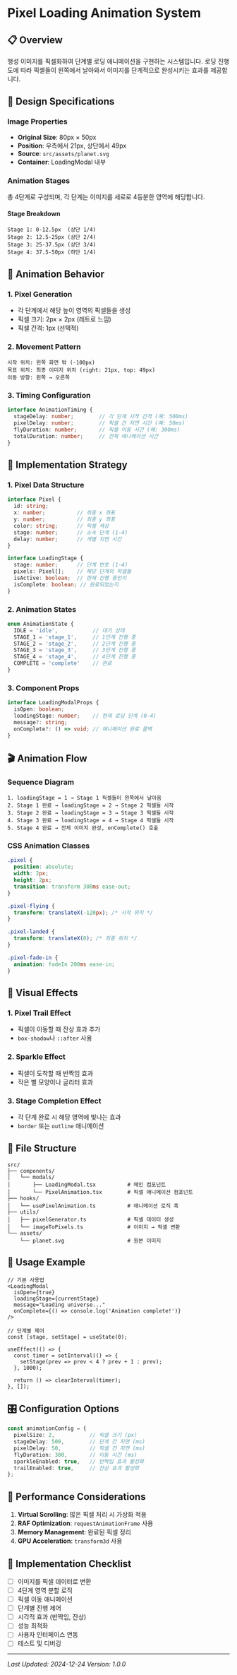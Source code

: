 # Pixel Loading Animation System

## 📋 Overview

행성 이미지를 픽셀화하여 단계별 로딩 애니메이션을 구현하는 시스템입니다. 로딩 진행도에 따라 픽셀들이 왼쪽에서 날아와서 이미지를 단계적으로 완성시키는 효과를 제공합니다.

## 🎯 Design Specifications

### Image Properties

- **Original Size**: 80px × 50px
- **Position**: 우측에서 21px, 상단에서 49px
- **Source**: `src/assets/planet.svg`
- **Container**: LoadingModal 내부

### Animation Stages

총 4단계로 구성되며, 각 단계는 이미지를 세로로 4등분한 영역에 해당합니다.

#### Stage Breakdown

```
Stage 1: 0-12.5px  (상단 1/4)
Stage 2: 12.5-25px (상단 2/4)
Stage 3: 25-37.5px (상단 3/4)
Stage 4: 37.5-50px (하단 1/4)
```

## 🎨 Animation Behavior

### 1. Pixel Generation

- 각 단계에서 해당 높이 영역의 픽셀들을 생성
- 픽셀 크기: 2px × 2px (레트로 느낌)
- 픽셀 간격: 1px (선택적)

### 2. Movement Pattern

```
시작 위치: 왼쪽 화면 밖 (-100px)
목표 위치: 최종 이미지 위치 (right: 21px, top: 49px)
이동 방향: 왼쪽 → 오른쪽
```

### 3. Timing Configuration

```typescript
interface AnimationTiming {
  stageDelay: number;        // 각 단계 시작 간격 (예: 500ms)
  pixelDelay: number;        // 픽셀 간 지연 시간 (예: 50ms)
  flyDuration: number;       // 픽셀 이동 시간 (예: 300ms)
  totalDuration: number;     // 전체 애니메이션 시간
}
```

## 🔧 Implementation Strategy

### 1. Pixel Data Structure

```typescript
interface Pixel {
  id: string;
  x: number;          // 최종 x 좌표
  y: number;          // 최종 y 좌표
  color: string;      // 픽셀 색상
  stage: number;      // 소속 단계 (1-4)
  delay: number;      // 개별 지연 시간
}

interface LoadingStage {
  stage: number;      // 단계 번호 (1-4)
  pixels: Pixel[];    // 해당 단계의 픽셀들
  isActive: boolean;  // 현재 진행 중인지
  isComplete: boolean; // 완료되었는지
}
```

### 2. Animation States

```typescript
enum AnimationState {
  IDLE = 'idle',           // 대기 상태
  STAGE_1 = 'stage_1',     // 1단계 진행 중
  STAGE_2 = 'stage_2',     // 2단계 진행 중
  STAGE_3 = 'stage_3',     // 3단계 진행 중
  STAGE_4 = 'stage_4',     // 4단계 진행 중
  COMPLETE = 'complete'    // 완료
}
```

### 3. Component Props

```typescript
interface LoadingModalProps {
  isOpen: boolean;
  loadingStage: number;    // 현재 로딩 단계 (0-4)
  message?: string;
  onComplete?: () => void; // 애니메이션 완료 콜백
}
```

## 🎬 Animation Flow

### Sequence Diagram

```
1. loadingStage = 1 → Stage 1 픽셀들이 왼쪽에서 날아옴
2. Stage 1 완료 → loadingStage = 2 → Stage 2 픽셀들 시작
3. Stage 2 완료 → loadingStage = 3 → Stage 3 픽셀들 시작
4. Stage 3 완료 → loadingStage = 4 → Stage 4 픽셀들 시작
5. Stage 4 완료 → 전체 이미지 완성, onComplete() 호출
```

### CSS Animation Classes

```css
.pixel {
  position: absolute;
  width: 2px;
  height: 2px;
  transition: transform 300ms ease-out;
}

.pixel-flying {
  transform: translateX(-120px); /* 시작 위치 */
}

.pixel-landed {
  transform: translateX(0); /* 최종 위치 */
}

.pixel-fade-in {
  animation: fadeIn 200ms ease-in;
}
```

## 🎨 Visual Effects

### 1. Pixel Trail Effect

- 픽셀이 이동할 때 잔상 효과 추가
- `box-shadow`나 `::after` 사용

### 2. Sparkle Effect

- 픽셀이 도착할 때 반짝임 효과
- 작은 별 모양이나 글리터 효과

### 3. Stage Completion Effect

- 각 단계 완료 시 해당 영역에 빛나는 효과
- `border` 또는 `outline` 애니메이션

## 📁 File Structure

```
src/
├── components/
│   └── modals/
│       ├── LoadingModal.tsx          # 메인 컴포넌트
│       └── PixelAnimation.tsx        # 픽셀 애니메이션 컴포넌트
├── hooks/
│   └── usePixelAnimation.ts          # 애니메이션 로직 훅
├── utils/
│   ├── pixelGenerator.ts             # 픽셀 데이터 생성
│   └── imageToPixels.ts              # 이미지 → 픽셀 변환
└── assets/
    └── planet.svg                    # 원본 이미지
```

## 🔄 Usage Example

```tsx
// 기본 사용법
<LoadingModal
  isOpen={true}
  loadingStage={currentStage}
  message="Loading universe..."
  onComplete={() => console.log('Animation complete!')}
/>

// 단계별 제어
const [stage, setStage] = useState(0);

useEffect(() => {
  const timer = setInterval(() => {
    setStage(prev => prev < 4 ? prev + 1 : prev);
  }, 1000);

  return () => clearInterval(timer);
}, []);
```

## 🎛️ Configuration Options

```typescript
const animationConfig = {
  pixelSize: 2,           // 픽셀 크기 (px)
  stageDelay: 500,        // 단계 간 지연 (ms)
  pixelDelay: 50,         // 픽셀 간 지연 (ms)
  flyDuration: 300,       // 이동 시간 (ms)
  sparkleEnabled: true,   // 반짝임 효과 활성화
  trailEnabled: true,     // 잔상 효과 활성화
};
```

## 🚀 Performance Considerations

1. **Virtual Scrolling**: 많은 픽셀 처리 시 가상화 적용
2. **RAF Optimization**: `requestAnimationFrame` 사용
3. **Memory Management**: 완료된 픽셀 정리
4. **GPU Acceleration**: `transform3d` 사용

## 📝 Implementation Checklist

- [ ] 이미지를 픽셀 데이터로 변환
- [ ] 4단계 영역 분할 로직
- [ ] 픽셀 이동 애니메이션
- [ ] 단계별 진행 제어
- [ ] 시각적 효과 (반짝임, 잔상)
- [ ] 성능 최적화
- [ ] 사용자 인터페이스 연동
- [ ] 테스트 및 디버깅

---

_Last Updated: 2024-12-24_
_Version: 1.0.0_
